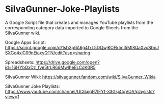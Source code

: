 # SiIvaGunner-Joke-Playlists

A Google Script file that creates and manages YouTube playlists from the corresponding category data imported to Google Sheets from the SiIvaGunner wiki.

Google Apps Script: https://script.google.com/d/1sb3p6A6g4fxL5DQwjKOEkImI5MI8QaXvcSbnJSXGe4xjC09nEiaxyQTN/edit?usp=sharing

Spreadsheets: https://drive.google.com/open?id=16HYbQxDz_fve5trLR66MwlheELCdK0R5

SiIvaGunner Wiki: https://siivagunner.fandom.com/wiki/SiIvaGunner_Wikia

SiIvaGunner Joke Playlists: https://www.youtube.com/channel/UC6ajqR7lEYf-33Gsj4lgVOA/playlists?view=1
